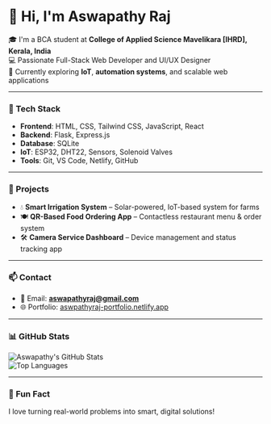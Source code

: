 # 👋 Hi, I'm Aswapathy Raj

🎓 I'm a BCA student at **College of Applied Science Mavelikara [IHRD], Kerala, India**  
💻 Passionate Full-Stack Web Developer and UI/UX Designer  
🌱 Currently exploring **IoT**, **automation systems**, and scalable web applications  

---

### 🔧 Tech Stack  
- **Frontend**: HTML, CSS, Tailwind CSS, JavaScript, React  
- **Backend**: Flask, Express.js  
- **Database**: SQLite  
- **IoT**: ESP32, DHT22, Sensors, Solenoid Valves  
- **Tools**: Git, VS Code, Netlify, GitHub

---

### 🚀 Projects  
- 💧 **Smart Irrigation System** – Solar-powered, IoT-based system for farms  
- 🍽️ **QR-Based Food Ordering App** – Contactless restaurant menu & order system  
- 🛠️ **Camera Service Dashboard** – Device management and status tracking app

---

### 📫 Contact  
- 📧 Email: **aswapathyraj@gmail.com**  
- 🌐 Portfolio: [aswpathyraj-portfolio.netlify.app](https://aswpathyraj-portfolio.netlify.app)

---

### 📊 GitHub Stats  
![Aswapathy's GitHub Stats](https://github-readme-stats.vercel.app/api?username=aswapathyraj&show_icons=true&theme=radical)  
![Top Languages](https://github-readme-stats.vercel.app/api/top-langs/?username=aswapathyraj&layout=compact&theme=radical)

---

### 💬 Fun Fact  
I love turning real-world problems into smart, digital solutions!

